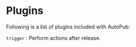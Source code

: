 # Plugins

Following is a list of plugins included with AutoPub:

`trigger`
:  Perform actions after release.

